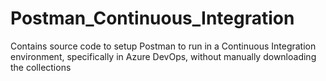 # Postman_Continuous_Integration
Contains source code to setup Postman to run in a Continuous Integration environment, specifically in Azure DevOps, without manually downloading the collections
